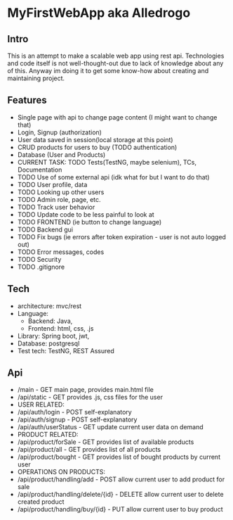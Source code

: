 # MyFirstWebApp aka Alledrogo
## Intro
This is an attempt to make a scalable web app using rest api. 
Technologies and code itself is not well-thought-out due to lack of knowledge about any of this. 
Anyway im doing it to get some know-how about creating and maintaining project.

## Features
+ Single page with api to change page content (I might want to change that)
+ Login, Signup (authorization)
+ User data saved in session(local storage at this point)
+ CRUD products for users to buy (TODO authentication)
+ Database (User and Products)
+ CURRENT TASK: TODO Tests(TestNG, maybe selenium), TCs, Documentation
+ TODO Use of some external api (idk what for but I want to do that)
+ TODO User profile, data
+ TODO Looking up other users
+ TODO Admin role, page, etc.
+ TODO Track user behavior
+ TODO Update code to be less painful to look at
+ TODO FRONTEND (ie button to change language)
+ TODO Backend gui
+ TODO Fix bugs (ie errors after token expiration - user is not auto logged out)
+ TODO Error messages, codes
+ TODO Security
+ TODO .gitignore

## Tech
+ architecture: mvc/rest
+ Language: 
  + Backend: Java,
  + Frontend: html, css, .js
+ Library: Spring boot, jwt,
+ Database: postgresql
+ Test tech: TestNG, REST Assured

## Api
+ /main - GET main page, provides main.html file
+ /api/static - GET provides .js, css files for the user
+ USER RELATED:
+ /api/auth/login - POST self-explanatory
+ /api/auth/signup - POST self-explanatory
+ /api/auth/userStatus - GET update current user data on demand
+ PRODUCT RELATED:
+ /api/product/forSale - GET provides list of available products
+ /api/product/all - GET provides list of all products
+ /api/product/bought - GET provides list of bought products by current user
+ OPERATIONS ON PRODUCTS:
+ /api/product/handling/add - POST allow current user to add product for sale
+ /api/product/handling/delete/{id} - DELETE allow current user to delete created product
+ /api/product/handling/buy/{id} - PUT allow current user to buy product



